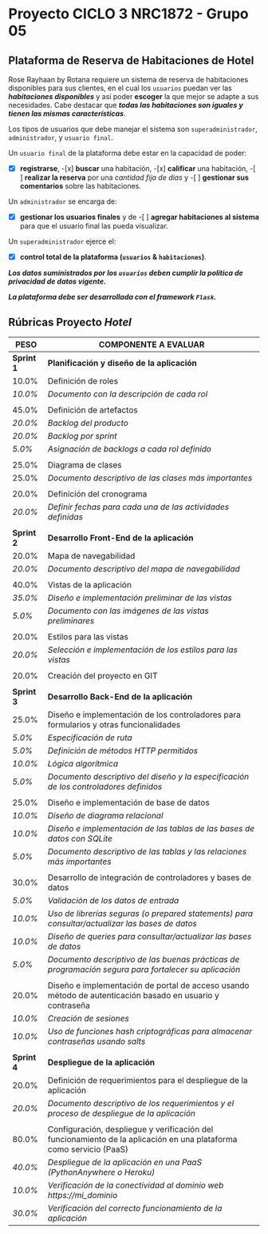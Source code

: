 # Proyecto CICLO 3 NRC1872 - Grupo 05

## Plataforma de Reserva de Habitaciones de Hotel

Rose Rayhaan by Rotana requiere un sistema de reserva de habitaciones disponibles para sus clientes, en el cual los `usuarios` puedan ver las **_habitaciones disponibles_** y así poder **escoger** la que mejor se adapte a sus necesidades. Cabe destacar que **_todas las habitaciones son iguales y tienen las mismas características_**.

Los tipos de usuarios que debe manejar el sistema son `superadministrador`, `administrador`, y `usuario final`.

Un `usuario final`
de la plataforma debe estar en la capacidad de poder:

-[x] **registrarse**, -[x] **buscar** una habitación, -[x] **calificar** una habitación, -[ ] **realizar la reserva** por una _cantidad fija de días_ y -[ ] **gestionar sus comentarios** sobre las habitaciones.

Un `administrador` se encarga de:

-[x] **gestionar los usuarios finales** y de -[ ] **agregar habitaciones al sistema** para que el usuario final las pueda visualizar.

Un `superadministrador` ejerce el:

-[x] **control total de la plataforma (`usuarios` & `habitaciones`)**.

**_Los datos suministrados por los `usuarios` deben cumplir la _**política de privacidad de datos vigente**_._**

**_La plataforma debe ser desarrollada con el framework `Flask`._**

## Rúbricas Proyecto _Hotel_

| **PESO**     | **COMPONENTE A EVALUAR**                                                                                            |
| ------------ | ------------------------------------------------------------------------------------------------------------------- |
| **Sprint 1** | **Planificación y diseño de la aplicación**                                                                         |
| 10.0%        | Definición de roles                                                                                                 |
| _10.0%_      | _Documento con la descripción de cada rol_                                                                          |
|              |                                                                                                                     |
| 45.0%        | Definición de artefactos                                                                                            |
| _20.0%_      | _Backlog del producto_                                                                                              |
| _20.0%_      | _Backlog por sprint_                                                                                                |
| _5.0%_       | _Asignación de backlogs a cada rol definido_                                                                        |
|              |                                                                                                                     |
| 25.0%        | Diagrama de clases                                                                                                  |
| 25.0%        | _Documento descriptivo de las clases más importantes_                                                               |
|              |                                                                                                                     |
| 20.0%        | Definición del cronograma                                                                                           |
| _20.0%_      | _Definir fechas para cada una de las actividades definidas_                                                         |
|              |                                                                                                                     |
| **Sprint 2** | **Desarrollo Front-End de la aplicación**                                                                           |
| 20.0%        | Mapa de navegabilidad                                                                                               |
| _20.0%_      | _Documento descriptivo del mapa de navegabilidad_                                                                   |
|              |                                                                                                                     |
| 40.0%        | Vistas de la aplicación                                                                                             |
| _35.0%_      | _Diseño e implementación preliminar de las vistas_                                                                  |
| _5.0%_       | _Documento con las imágenes de las vistas preliminares_                                                             |
|              |                                                                                                                     |
| 20.0%        | Estilos para las vistas                                                                                             |
| _20.0%_      | _Selección e implementación de los estilos para las vistas_                                                         |
|              |                                                                                                                     |
| 20.0%        | Creación del proyecto en GIT                                                                                        |
|              |                                                                                                                     |
| **Sprint 3** | **Desarrollo Back-End de la aplicación**                                                                            |
| 25.0%        | Diseño e implementación de los controladores para formularios y otras funcionalidades                               |
| _5.0%_       | _Especificación de ruta_                                                                                            |
| _5.0%_       | _Definición de métodos HTTP permitidos_                                                                             |
| _10.0%_      | _Lógica algorítmica_                                                                                                |
| _5.0%_       | _Documento descriptivo del diseño y la especificación de los controladores definidos_                               |
|              |                                                                                                                     |
| 25.0%        | Diseño e implementación de base de datos                                                                            |
| _10.0%_      | _Diseño de diagrama relacional_                                                                                     |
| _10.0%_      | _Diseño e implementación de las tablas de las bases de datos con SQLite_                                            |
| _5.0%_       | _Documento descriptivo de las tablas y las relaciones más importantes_                                              |
|              |                                                                                                                     |
| 30.0%        | Desarrollo de integración de controladores y bases de datos                                                         |
| _5.0%_       | _Validación de los datos de entrada_                                                                                |
| _10.0%_      | _Uso de librerías seguras (o prepared statements) para consultar/actualizar las bases de datos_                     |
| _10.0%_      | _Diseño de queries para consultar/actualizar las bases de datos_                                                    |
| _5.0%_       | _Documento descriptivo de las buenas prácticas de programación segura para fortalecer su aplicación_                |
|              |                                                                                                                     |
| 20.0%        | Diseño e implementación de portal de acceso usando método de autenticación basado en usuario y contraseña           |
| _10.0%_      | _Creación de sesiones_                                                                                              |
| _10.0%_      | _Uso de funciones hash criptográficas para almacenar contraseñas usando salts_                                      |
|              |                                                                                                                     |
| **Sprint 4** | **Despliegue de la aplicación**                                                                                     |
| 20.0%        | Definición de requerimientos para el despliegue de la aplicación                                                    |
| _20.0%_      | _Documento descriptivo de los requerimientos y el proceso de despliegue de la aplicación_                           |
|              |                                                                                                                     |
| 80.0%        | Configuración, despliegue y verificación del funcionamiento de la aplicación en una plataforma como servicio (PaaS) |
| _40.0%_      | _Despliegue de la aplicación en una PaaS (PythonAnywhere o Heroku)_                                                 |
| _10.0%_      | _Verificación de la conectividad al dominio web https://mi_dominio_                                                 |
| _30.0%_      | _Verificación del correcto funcionamiento de la aplicación_                                                         |

